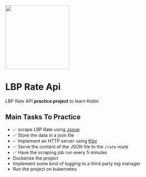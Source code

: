 <img src="https://user-images.githubusercontent.com/21179129/164029239-2dec81e1-c6a1-4b4a-b5ae-2cc328e26286.png" width="200"/>

# LBP Rate Api
LBP Rate API **practice project** to learn Kotlin

## Main Tasks To Practice
- ✅ scrape LBP Rate using [Jsoup](https://jsoup.org/)
- ✅ Store the data in a json file
- ✅ Implement an HTTP server using [Ktor](https://ktor.io/docs/welcome.html)
- ✅ Serve the content of the JSON file to the `/rate` route
- ✅ Have the scraping job run every 5 minutes
- Dockerize the project
- Implement some kind of logging to a third party log manager
- Run the project on kubernetes 
